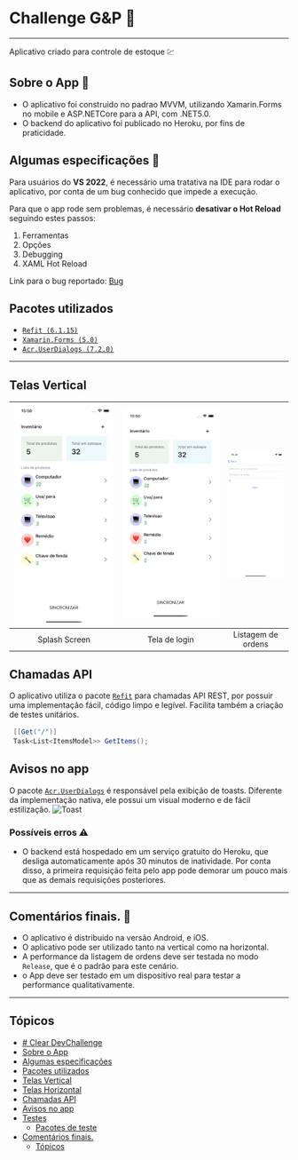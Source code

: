 # Challenge G&P 🚀
---
Aplicativo criado para controle de estoque 💹


## Sobre o App 📱
- O aplicativo foi construido no padrao MVVM, utilizando Xamarin.Forms no mobile e ASP.NETCore para a API, com .NET5.0.
- O backend do aplicativo foi publicado no Heroku, por fins de praticidade.


## Algumas especificações 📝
Para usuários do **VS 2022**, é necessário uma tratativa na IDE para rodar o aplicativo, por conta de um bug conhecido que impede a execução.

Para que o app rode sem problemas, é necessário **desativar o Hot Reload** seguindo estes passos:
 1. Ferramentas 
 2. Opções 
 3. Debugging 
 4. XAML Hot Reload

Link para o bug reportado: [Bug](https://developercommunity.visualstudio.com/t/bug-in-visual-studio-2022-xamarin-signalr-method-n/1528510)



## Pacotes utilizados
- [```Refit (6.1.15)```](https://github.com/reactiveui/refit)
- [```Xamarin.Forms (5.0)```](https://github.com/xamarin/Xamarin.Forms)
- [```Acr.UserDialogs (7.2.0)```](https://github.com/aritchie/userdialogs)

---


## Telas Vertical
| ![Page1](Resources/items.png)  | ![Page2](Resources/items.png) | ![Page3](Resources/add.png)
|:---:|:---:|:---:|
| Splash Screen | Tela de login | Listagem de ordens |

## Chamadas API
O aplicativo utiliza o pacote [```Refit```](https://github.com/reactiveui/refit) para chamadas API REST, por possuir uma implementação fácil, código limpo e legível.
Facilita também a criação de testes unitários.
```C#
 [[Get("/")]
 Task<List<ItemsModel>> GetItems();
```

## Avisos no app
O pacote [```Acr.UserDialogs```](https://github.com/aritchie/userdialogs) é responsável pela exibição de toasts. Diferente da implementação nativa, ele possui um visual moderno e de fácil estilização.
![Toast](Resources/toast.png)

### Possíveis erros ⚠️
- O backend está hospedado em um serviço gratuito do Heroku, que desliga automaticamente após 30 minutos de inatividade. Por conta disso, a primeira requisição feita pelo app pode demorar um pouco mais que as demais requisições posteriores.
---
 

## Comentários finais. 💬
- O aplicativo é distribuido na versão Android, e iOS.
- O aplicativo pode ser utilizado tanto na vertical como na horizontal.
- A performance da listagem de ordens deve ser testada no modo ```Release```, que é o padrão para este cenário.
- o App deve ser testado em um dispositivo real para testar a performance qualitativamente.

--- 

## Tópicos
- [# Clear DevChallenge](#-clear-devchallenge)
- [Sobre o App](#sobre-o-app)
- [Algumas especificações](#algumas-especificações)
- [Pacotes utilizados](#pacotes-utilizados)
- [Telas Vertical](#telas-vertical)
- [Telas Horizontal](#telas-horizontal)
- [Chamadas API](#chamadas-api)
- [Avisos no app](#avisos-no-app)
- [Testes](#testes)
  - [Pacotes de teste](#pacotes-de-teste)
- [Comentários finais.](#comentários-finais)
  - [Tópicos](#tópicos)
